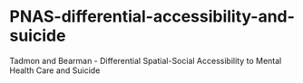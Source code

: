 # PNAS-differential-accessibility-and-suicide
Tadmon and Bearman - Differential Spatial-Social Accessibility to Mental Health Care and Suicide
